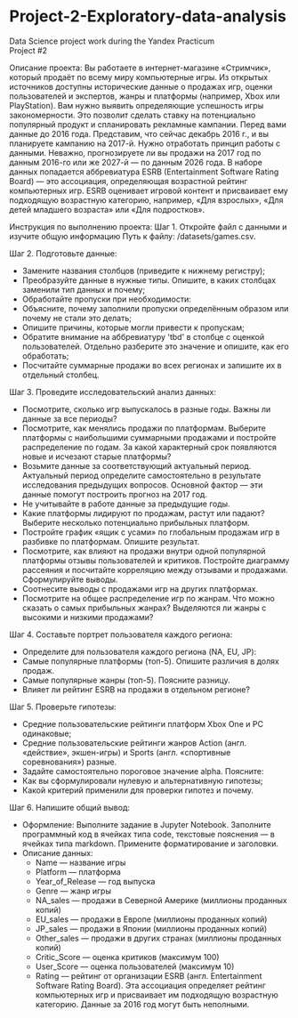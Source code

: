 # Project-2-Exploratory-data-analysis  
Data Science project work during the Yandex Practicum  
Project #2

Описание проекта:
Вы работаете в интернет-магазине «Стримчик», который продаёт по всему миру компьютерные игры. Из открытых источников доступны исторические данные о продажах игр, оценки пользователей и экспертов, жанры и платформы (например, Xbox или PlayStation). Вам нужно выявить определяющие успешность игры закономерности. Это позволит сделать ставку на потенциально популярный продукт и спланировать рекламные кампании.
Перед вами данные до 2016 года. Представим, что сейчас декабрь 2016 г., и вы планируете кампанию на 2017-й. Нужно отработать принцип работы с данными. Неважно, прогнозируете ли вы продажи на 2017 год по данным 2016-го или же 2027-й — по данным 2026 года.
В наборе данных попадается аббревиатура ESRB (Entertainment Software Rating Board) — это ассоциация, определяющая возрастной рейтинг компьютерных игр. ESRB оценивает игровой контент и присваивает ему подходящую возрастную категорию, например, «Для взрослых», «Для детей младшего возраста» или «Для подростков».

Инструкция по выполнению проекта:
Шаг 1. Откройте файл с данными и изучите общую информацию
Путь к файлу: /datasets/games.csv. 

Шаг 2. Подготовьте данные:
- Замените названия столбцов (приведите к нижнему регистру);
- Преобразуйте данные в нужные типы. Опишите, в каких столбцах заменили тип данных и почему;
- Обработайте пропуски при необходимости:
- Объясните, почему заполнили пропуски определённым образом или почему не стали это делать;
- Опишите причины, которые могли привести к пропускам;
- Обратите внимание на аббревиатуру 'tbd' в столбце с оценкой пользователей. Отдельно разберите это значение и опишите, как его обработать;
- Посчитайте суммарные продажи во всех регионах и запишите их в отдельный столбец.

Шаг 3. Проведите исследовательский анализ данных:
- Посмотрите, сколько игр выпускалось в разные годы. Важны ли данные за все периоды?
- Посмотрите, как менялись продажи по платформам. Выберите платформы с наибольшими суммарными продажами и постройте распределение по годам. За какой характерный срок появляются новые и исчезают старые платформы?
- Возьмите данные за соответствующий актуальный период. Актуальный период определите самостоятельно в результате исследования предыдущих вопросов. Основной фактор — эти данные помогут построить прогноз на 2017 год.
- Не учитывайте в работе данные за предыдущие годы.
- Какие платформы лидируют по продажам, растут или падают? Выберите несколько потенциально прибыльных платформ.
- Постройте график «ящик с усами» по глобальным продажам игр в разбивке по платформам. Опишите результат.
- Посмотрите, как влияют на продажи внутри одной популярной платформы отзывы пользователей и критиков. Постройте диаграмму рассеяния и посчитайте корреляцию между отзывами и продажами. Сформулируйте выводы.
- Соотнесите выводы с продажами игр на других платформах.
- Посмотрите на общее распределение игр по жанрам. Что можно сказать о самых прибыльных жанрах? Выделяются ли жанры с высокими и низкими продажами?

Шаг 4. Составьте портрет пользователя каждого региона:
- Определите для пользователя каждого региона (NA, EU, JP):
- Самые популярные платформы (топ-5). Опишите различия в долях продаж.
- Самые популярные жанры (топ-5). Поясните разницу.
- Влияет ли рейтинг ESRB на продажи в отдельном регионе?

Шаг 5. Проверьте гипотезы:
- Средние пользовательские рейтинги платформ Xbox One и PC одинаковые;
- Средние пользовательские рейтинги жанров Action (англ. «действие», экшен-игры) и Sports (англ. «спортивные соревнования») разные.
- Задайте самостоятельно пороговое значение alpha.
Поясните:
- Как вы сформулировали нулевую и альтернативную гипотезы;
- Какой критерий применили для проверки гипотез и почему.

Шаг 6. Напишите общий вывод:
- Оформление: Выполните задание в Jupyter Notebook. Заполните программный код в ячейках типа code, текстовые пояснения — в ячейках типа markdown. Примените форматирование и заголовки.
- Описание данных:
  - Name — название игры
  - Platform — платформа
  - Year_of_Release — год выпуска
  - Genre — жанр игры
  - NA_sales — продажи в Северной Америке (миллионы проданных копий)
  - EU_sales — продажи в Европе (миллионы проданных копий)
  - JP_sales — продажи в Японии (миллионы проданных копий)
  - Other_sales — продажи в других странах (миллионы проданных копий)
  - Critic_Score — оценка критиков (максимум 100)
  - User_Score — оценка пользователей (максимум 10)
  - Rating — рейтинг от организации ESRB (англ. Entertainment Software Rating Board). Эта ассоциация определяет рейтинг компьютерных игр и присваивает им подходящую возрастную категорию.
Данные за 2016 год могут быть неполными.
